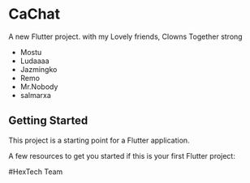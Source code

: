 # CaChat

A new Flutter project.
    with my Lovely friends,
Clowns Together strong
- Mostu
- Ludaaaa
- Jazmingko
- Remo
- Mr.Nobody
- salmarxa

## Getting Started

This project is a starting point for a Flutter application.

A few resources to get you started if this is your first Flutter project:

#HexTech Team